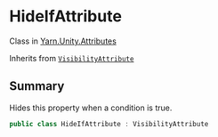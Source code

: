 # HideIfAttribute

Class in [Yarn.Unity.Attributes](/docs/api/csharp/yarn.unity.attributes.md)

Inherits from [`VisibilityAttribute`](/docs/api/csharp/yarn.unity.attributes.visibilityattribute.md)

## Summary


Hides this property when a condition is true.


```csharp
public class HideIfAttribute : VisibilityAttribute
```

